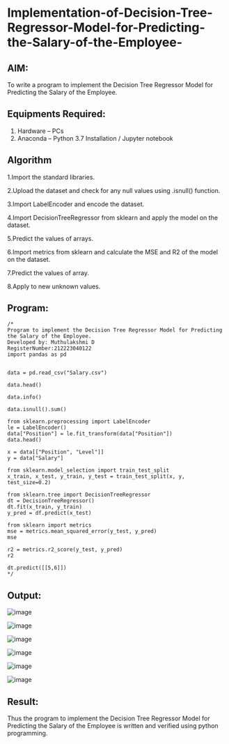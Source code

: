 # Implementation-of-Decision-Tree-Regressor-Model-for-Predicting-the-Salary-of-the-Employee-

## AIM:
To write a program to implement the Decision Tree Regressor Model for Predicting the Salary of the Employee.

## Equipments Required:
1. Hardware – PCs
2. Anaconda – Python 3.7 Installation / Jupyter notebook

## Algorithm
1.Import the standard libraries.

2.Upload the dataset and check for any null values using .isnull() function.

3.Import LabelEncoder and encode the dataset.

4.Import DecisionTreeRegressor from sklearn and apply the model on the dataset.

5.Predict the values of arrays.

6.Import metrics from sklearn and calculate the MSE and R2 of the model on the dataset.

7.Predict the values of array.

8.Apply to new unknown values. 

## Program:
```
/*
Program to implement the Decision Tree Regressor Model for Predicting the Salary of the Employee.
Developed by: Muthulakshmi D
RegisterNumber:212223040122
import pandas as pd


data = pd.read_csv("Salary.csv")

data.head()

data.info()

data.isnull().sum()

from sklearn.preprocessing import LabelEncoder
le = LabelEncoder()
data["Position"] = le.fit_transform(data["Position"])
data.head()

x = data[["Position", "Level"]]
y = data["Salary"]

from sklearn.model_selection import train_test_split
x_train, x_test, y_train, y_test = train_test_split(x, y, test_size=0.2)

from sklearn.tree import DecisionTreeRegressor
dt = DecisionTreeRegressor()
dt.fit(x_train, y_train)
y_pred = df.predict(x_test)

from sklearn import metrics
mse = metrics.mean_squared_error(y_test, y_pred)
mse

r2 = metrics.r2_score(y_test, y_pred)
r2

dt.predict([[5,6]])
*/
```

## Output:
![image](https://github.com/user-attachments/assets/28a58f47-35f5-4cfb-b7b7-074fb2b48eab)

![image](https://github.com/user-attachments/assets/0a26effa-d8ff-470d-b897-44c9c92f22d4)

![image](https://github.com/user-attachments/assets/be432b7b-a8da-460b-a659-343b731ef987)

![image](https://github.com/user-attachments/assets/edb39a11-39b2-4e17-8795-c8c1449185bc)

![image](https://github.com/user-attachments/assets/c7033ed4-4573-475b-8322-4f1aa7d9269a)

![image](https://github.com/user-attachments/assets/d0a31a7f-2afc-4b3f-84b1-7e8699d44708)


## Result:
Thus the program to implement the Decision Tree Regressor Model for Predicting the Salary of the Employee is written and verified using python programming.
